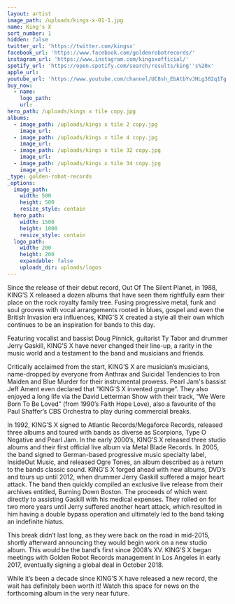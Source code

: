 ```yaml
---
layout: artist
image_path: /uploads/kings-x-01-1.jpg
name: King's X
sort_number: 1
hidden: false
twitter_url: 'https://twitter.com/kingsx'
facebook_url: 'https://www.facebook.com/goldenrobotrecords/'
instagram_url: 'https://www.instagram.com/kingsxofficial/'
spotify_url: 'https://open.spotify.com/search/results/king''s%20x'
apple_url:
youtube_url: 'https://www.youtube.com/channel/UC8sh_EbAtbYvJHLg302q1Tg'
buy_now:
  - name:
    logo_path:
    url:
hero_path: /uploads/kings x tile copy.jpg
albums:
  - image_path: /uploads/kings x tile 2 copy.jpg
    image_url:
  - image_path: /uploads/kings x tile 4 copy.jpg
    image_url:
  - image_path: /uploads/kings x tile 32 copy.jpg
    image_url:
  - image_path: /uploads/kings x tile 34 copy.jpg
    image_url:
_type: golden-robot-records
_options:
  image_path:
    width: 500
    height: 500
    resize_style: contain
  hero_path:
    width: 1500
    height: 1000
    resize_style: contain
  logo_path:
    width: 200
    height: 200
    expandable: false
    uploads_dir: uploads/logos
---
```


Since the release of their debut record, Out Of The Silent Planet, in 1988, KING’S X released a dozen albums that have seen them rightfully earn their place on the rock royalty family tree. Fusing progressive metal, funk and soul grooves with vocal arrangements rooted in blues, gospel and even the British Invasion era influences, KING’S X created a style all their own which continues to be an inspiration for bands to this day.

Featuring vocalist and bassist Doug Pinnick, guitarist Ty Tabor and drummer Jerry Gaskill, KING’S X have never changed their line-up, a rarity in the music world and a testament to the band and musicians and friends.

Critically acclaimed from the start, KING’S X are musician’s musicians, name-dropped by everyone from Anthrax and Suicidal Tendencies to Iron Maiden and Blue Murder for their instrumental prowess. Pearl Jam's bassist Jeff Ament even declared that "KING'S X invented grunge”. They also enjoyed a long life via the David Letterman Show with their track, “We Were Born To Be Loved” (from 1990’s Faith Hope Love), also a favourite of the Paul Shaffer’s CBS Orchestra to play during commercial breaks.

In 1992, KING’S X signed to Atlantic Records/Megaforce Records, released three albums and toured with bands as diverse as Scorpions, Type O Negative and Pearl Jam. In the early 2000’s, KING’S X released three studio albums and their first official live album via Metal Blade Records. In 2005, the band signed to German-based progressive music specialty label, InsideOut Music, and released Ogre Tones, an album described as a return to the bands classic sound. KING’S X forged ahead with new albums, DVD’s and tours up until 2012, when drummer Jerry Gaskill suffered a major heart attack. The band then quickly compiled an exclusive live release from their archives entitled, Burning Down Boston. The proceeds of which went directly to assisting Gaskill with his medical expenses. They rolled on for two more years until Jerry suffered another heart attack, which resulted in him having a double bypass operation and ultimately led to the band taking an indefinite hiatus.

This break didn’t last long, as they were back on the road in mid-2015, shortly afterward announcing they would begin work on a new studio album. This would be the band’s first since 2008’s XV. KING’S X began meetings with Golden Robot Records management in Los Angeles in early 2017, eventually signing a global deal in October 2018.

While it’s been a decade since KING’S X have released a new record, the wait has definitely been worth it\! Watch this space for news on the forthcoming album in the very near future.